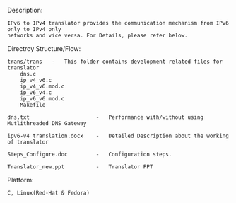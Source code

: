 Description:
    
    IPv6 to IPv4 translator provides the communication mechanism from IPv6 only to IPv4 only
    networks and vice versa. For Details, please refer below.


Directroy Structure/Flow:
    
    trans/trans   -   This folder contains development related files for translator
        dns.c
        ip_v4_v6.c
        ip_v4_v6.mod.c
        ip_v6_v4.c
        ip_v6_v6.mod.c
        Makefile
        
    dns.txt                     -   Performance with/without using Mutlithreaded DNS Gateway  
    
    ipv6-v4 translation.docx    -   Detailed Description about the working of translator

    Steps_Configure.doc         -   Configuration steps.

    Translator_new.ppt          -   Translator PPT 

Platform: 
        
    C, Linux(Red-Hat & Fedora) 

